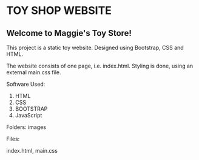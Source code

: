 # TOY SHOP WEBSITE

## Welcome to Maggie's Toy Store!

This project is a static toy website.
Designed using Bootstrap, CSS and HTML.

The website consists of one page, i.e. index.html.
Styling is done, using an external main.css file.


Software Used:
1. HTML
2. CSS
3. BOOTSTRAP
4. JavaScript

Folders:
images

Files:

index.html,
main.css


